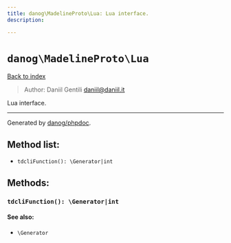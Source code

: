 ```yaml
---
title: danog\MadelineProto\Lua: Lua interface.
description: 

---
```

# `danog\MadelineProto\Lua`
[Back to index](../../index.md)

> Author: Daniil Gentili <daniil@daniil.it>  
  

Lua interface.  




---
Generated by [danog/phpdoc](https://phpdoc.daniil.it).  
## Method list:
* `tdcliFunction(): \Generator|int`

## Methods:
### `tdcliFunction(): \Generator|int`




#### See also: 
* `\Generator`




